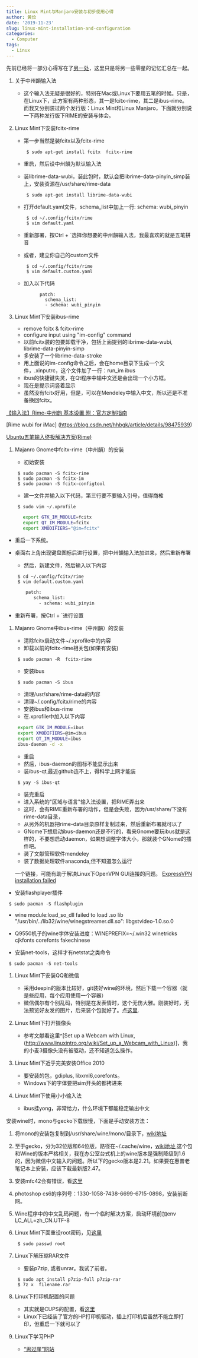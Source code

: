 ```yaml
---
title: Linux Mint与Manjaro安装与初步使用心得
author: 黄俭
date: '2019-11-23'
slug: linux-mint-installation-and-configuration
categories:
  - Computer
tags:
  - Linux
---
```

先前已经将一部分心得写在了[另一处](/post/2019/05/18/linux-installation-gnome/)，这里只是将另一些零星的记忆汇总在一起。

1. 关于中州韻输入法
    - 这个输入法无疑是很好的，特别在Mac或Linux下要用五笔的时候。只是，在Linux下，此方案有两种形态，其一是fcitx-rime，其二是ibus-rime。而我又分别装过两个发行版：Linux Mint和Linux Manjaro，下面就分别说一下两种发行版下RIME的安装与体会。
    
1. Linux Mint下安装fcitx-rime
    - 第一步当然是装fcitx以及fcitx-rime
       
       ```shell
        $ sudo apt-get install fcitx  fcitx-rime
       ```
    - 重启，然后设中州韻为默认输入法
    - 装librime-data-wubi，装此包时，默认会把librime-data-pinyin_simp装上，安装资源在/usr/share/rime-data
    
       ```shell
        $ sudo apt-get install librime-data-wubi
       ```
    - 打开default.yaml文件，schema_list中加上一行: schema: wubi_pinyin
    
       ```shell
        $ cd ~/.config/fcitx/rime
        $ vim default.yaml
       ```
    - 重新部署，按Ctrl + `选择你想要的中州韻输入法，我最喜欢的就是五笔拼音
    - 或者，建立你自己的custom文件
    
       ```shell
        $ cd ~/.config/fcitx/rime
        $ vim default.custom.yaml
       ```
       
    - 加入以下代码
  
         ```shell
               patch:
                 schema_list:
                 - schema: wubi_pinyin
         ```
1. Linux Mint下安装ibus-rime
    - remove fcitx & fcitx-rime
    - configure input using "im-config" command
    - 以前fcitx装的包要卸载干净，包括上面提到的librime-data-wubi, librime-data-pinyin-simp
    - 多安装了一个librime-data-stroke
    - 用上面说的im-config命令之后，会在home目录下生成一个文件，.xinputrc，这个文件加了一行：run_im ibus
    - ibus的快捷键失灵，在Qt程序中输中文还是会出现一个小方框。
    - 现在是提示词竖着显示
    - 虽然没有fcitx好用，但是，可以在Mendeley中输入中文，所以还是不准备换回fcitx。

 [【输入法】Rime-中州韵 基本设置 附：官方定制指南](https://www.cnblogs.com/hellxz/p/10198540.html)
 
[Rime wubi for iMac] (https://blog.csdn.net/hhbgk/article/details/98475939)

[Ubuntu五笔输入终极解决方案(Rime)](https://blog.csdn.net/sacredness/article/details/92195032)

1. Majanro Gnome中fcitx-rime（中州韻）的安装
    - 初始安装
    
     ```shell
      $ sudo pacman -S fcitx-rime
      $ sudo pacman -S fcitx-im
      $ sudo pacman -S fcitx-configtool
     ```
    - 建一文件并输入以下代码，第三行要不要输入引号，值得商榷
    
    ```shell
     $ sudo vim ~/.xprofile
    ```
    
    ```bash
       export GTK_IM_MODULE=fcitx
       export QT_IM_MODULE=fcitx
       export XMODIFIERS="@im=fcitx"  
    ```
  - 重启一下系统。
  - 桌面右上角出现键盘图标后进行设置，把中州韻输入法加进来，然后重新布署
    - 然后，新建文件，然后输入以下内容
    
    ```shell
     $ cd ~/.config/fcitx/rime
     $ vim default.custom.yaml
    ```
    
    ```bash
        patch:
           schema_list:
             - schema: wubi_pinyin
    ```
  - 重新布署，按Ctrl + `进行设置
  
1. Majanro Gnome中ibus-rime（中州韻）的安装
    - 清除fcitx启动文件~/.xprofile中的内容
    - 卸载以前的fcitx-rime相关包(如果有安装)
    
    ```shell
     $ sudo pacman -R  fcitx-rime
    
    ```
    - 安装ibus
    
    ```shell
     $ sudo pacman -S ibus
    
    ```
    - 清理/usr/share/rime-data的内容
    - 清理~/.config/fcitx/rime的内容
    - 安装ibus和ibus-rime
    - 在.xprofile中加入以下内容
    
    ```bash
     export GTK_IM_MODULE=ibus
     export XMODIFIERS=@im=ibus
     export QT_IM_MODULE=ibus
     ibus-daemon -d -x
    
    ```
    - 重启
    - 然后，ibus-daemon的图标不能显示出来
    - 装ibus-qt,最近github连不上，得科学上网才能装
    
    ```shell
     $ yay -S ibus-qt
    ```
    - 装完重启
    - 进入系统的"区域与语言"输入法设置，把RIME弄出来
    - 这时，会有RIME重新布署的动作，但是会失败，因为/usr/share/下没有rime-data目录，
    - 从另外的机器把rime-data目录原样复制过来，然后重新布署就可以了
    - GNome下想启动ibus-daemon还是不行的，看来Gnome要玩ibus就是这样的，不要想启动daemon，如果想调整字体大小，那就装个GNome的插件吧。
    - 装了文献管理软件mendeley
    - 装了数据处理软件anaconda,但不知道怎么运行
    
    一个链接，可能有助于解决Linux下OpenVPN GUI连接的问题。
    [ExpressVPN installation failed](https://ubuntuforums.org/showthread.php?t=2342534)
    
  - 安装flashplayer插件
  
  ```shell
   $ sudo pacman -S flashplugin
  ```
  
  - wine
  module:load_so_dll failed to load .so lib "/usr/bin/../lib32/wine/winegstreamer.dll.so": libgstvideo-1.0.so.0
  
  - Q9550机子的wine字体安装进度：WINEPREFIX=~/.win32 winetricks cjkfonts corefonts fakechinese

      
  - 安装net-tools，这样才有netstat之类命令
  
  ```shell
   $ sudo pacman -S net-tools
  ```

1. Linux Mint下安装QQ和微信
    - 采用deepin的版本比较好，git装好wine的环境，然后下载一个容器（就是些应用，每个应用使用一个容器）
    - 微信偶尔有个别乱码，特别是在发表情时，这个无伤大雅。刚装好时，无法预览好友发的图片，后来装个包就好了。点[这里](https://www.lulinux.com/archives/1319).
    
1. Linux Mint下打开摄像头
    - 参考文献看这里^[Set up a Webcam with Linux, (http://www.linuxintro.org/wiki/Set_up_a_Webcam_with_Linux)]，我的小麦3摄像头没有被驱动，还不知道怎么操作。

1. Linux Mint下近乎完美安装Office 2010
    - 要安装的包，gdiplus, libxml6,corefonts。
    - Windows下的字体要把sim开头的都拷进来

1. Linux Mint下使用小小输入法
    - ibus挂yong，非常给力，什么环境下都能稳定输出中文
    
安装wine时，mono与gecko下载很慢，下面是手动安装方法：

1. 将mono的安装包复制到/usr/share/wine/mono/目录下，[wiki地址](https://wiki.winehq.org/Main_Page)

1. 至于gecko，分为32位版和64位版，路径在~/.cache/wine，[wiki地址](https://wiki.winehq.org/Gecko),这个包和Wine的版本严格相关，我在办公室台式机上的wine版本是强制降级到1.6的，因为微信中文输入的问题。所以下的gecko版本是2.21。如果要在惠普老笔记本上安装，应该下载最新版2.47。

1. 安装mfc42会有错误，看[这里](https://forum.winehq.org/viewtopic.php?t=16479)

1. photoshop cs6的序列号：1330-1058-7438-6699-6715-0898，安装前断网。

1. Wine程序中的中文乱码问题，有一个临时解决方案，启动环境前加env LC_ALL=zh_CN.UTF-8
  
1. Linux Mint下面重设root密码，见[这里](https://www.jianshu.com/p/f22fb29ec53a)

    ```shell
     $ sudo passwd root
    ```
    
1. Linux下解压缩RAR文件
    - 要装p7zip, 或者unrar。我试了前者。
     
     ```shell
      $ sudo apt install p7zip-full p7zip-rar
      $ 7z x  filename.rar
     ```
     
1. Linux下打印机配置的问题
    - 其实就是CUPS的配置，看[这里]( http://www.siguoya.name/pc/home/article/172)
    - Linux下已经装了官方的HP打印机驱动，插上打印机后虽然不能立即打印，但重启一下就可以了

1. Linux下学习PHP
    - [“思过崖”网站](http://www.siguoya.name/pc/home/article/14)